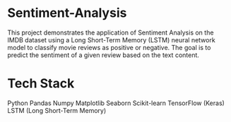 # Sentiment-Analysis 
This project demonstrates the application of Sentiment Analysis on the IMDB dataset using a Long Short-Term Memory (LSTM) neural network model to classify movie reviews as positive or negative. The goal is to predict the sentiment of a given review based on the text content.

# Tech Stack
Python
Pandas
Numpy
Matplotlib
Seaborn
Scikit-learn
TensorFlow (Keras)
LSTM (Long Short-Term Memory)
